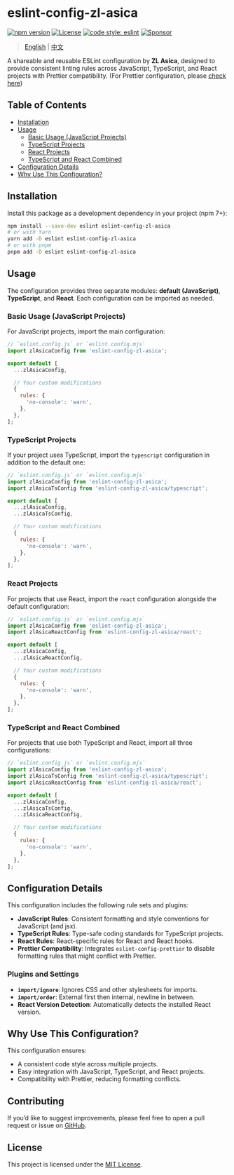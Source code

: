 # eslint-config-zl-asica

[![npm version][npm-version-badge]][npm-versions-link]
[![License][license-badge]][license-link]
[![code style: eslint][eslint-badge]][eslint-link]
[![Sponsor][sponsor-badge]][sponsor-link]

> [English](README.md) | [中文](README_CN.md)

A shareable and reusable ESLint configuration by **ZL Asica**, designed to provide consistent linting rules across JavaScript, TypeScript, and React projects with Prettier compatibility. (For Prettier configuration, please [check here][prettier-config])

## Table of Contents

- [Installation](#installation)
- [Usage](#usage)
  - [Basic Usage (JavaScript Projects)](#basic-usage-javascript-projects)
  - [TypeScript Projects](#typescript-projects)
  - [React Projects](#react-projects)
  - [TypeScript and React Combined](#typescript-and-react-combined)
- [Configuration Details](#configuration-details)
- [Why Use This Configuration?](#why-use-this-configuration)

## Installation

Install this package as a development dependency in your project (npm 7+):

```bash
npm install --save-dev eslint eslint-config-zl-asica
# or with Yarn
yarn add -D eslint eslint-config-zl-asica
# or with pnpm
pnpm add -D eslint eslint-config-zl-asica
```

## Usage

The configuration provides three separate modules: **default (JavaScript)**, **TypeScript**, and **React**. Each configuration can be imported as needed.

### Basic Usage (JavaScript Projects)

For JavaScript projects, import the main configuration:

```javascript
// `eslint.config.js` or `eslint.config.mjs`
import zlAsicaConfig from 'eslint-config-zl-asica';

export default [
  ...zlAsicaConfig,

  // Your custom modifications
  {
    rules: {
      'no-console': 'warn',
    },
  },
];
```

### TypeScript Projects

If your project uses TypeScript, import the `typescript` configuration in addition to the default one:

```javascript
// `eslint.config.js` or `eslint.config.mjs`
import zlAsicaConfig from 'eslint-config-zl-asica';
import zlAsicaTsConfig from 'eslint-config-zl-asica/typescript';

export default [
  ...zlAsicaConfig,
  ...zlAsicaTsConfig,

  // Your custom modifications
  {
    rules: {
      'no-console': 'warn',
    },
  },
];
```

### React Projects

For projects that use React, import the `react` configuration alongside the default configuration:

```javascript
// `eslint.config.js` or `eslint.config.mjs`
import zlAsicaConfig from 'eslint-config-zl-asica';
import zlAsicaReactConfig from 'eslint-config-zl-asica/react';

export default [
  ...zlAsicaConfig,
  ...zlAsicaReactConfig,

  // Your custom modifications
  {
    rules: {
      'no-console': 'warn',
    },
  },
];
```

### TypeScript and React Combined

For projects that use both TypeScript and React, import all three configurations:

```javascript
// `eslint.config.js` or `eslint.config.mjs`
import zlAsicaConfig from 'eslint-config-zl-asica';
import zlAsicaTsConfig from 'eslint-config-zl-asica/typescript';
import zlAsicaReactConfig from 'eslint-config-zl-asica/react';

export default [
  ...zlAsicaConfig,
  ...zlAsicaTsConfig,
  ...zlAsicaReactConfig,

  // Your custom modifications
  {
    rules: {
      'no-console': 'warn',
    },
  },
];
```

## Configuration Details

This configuration includes the following rule sets and plugins:

- **JavaScript Rules**: Consistent formatting and style conventions for JavaScript (and jsx).
- **TypeScript Rules**: Type-safe coding standards for TypeScript projects.
- **React Rules**: React-specific rules for React and React hooks.
- **Prettier Compatibility**: Integrates `eslint-config-prettier` to disable formatting rules that might conflict with Prettier.

### Plugins and Settings

- **`import/ignore`**: Ignores CSS and other stylesheets for imports.
- **`import/order`**: External first then internal, newline in between.
- **React Version Detection**: Automatically detects the installed React version.

## Why Use This Configuration?

This configuration ensures:

- A consistent code style across multiple projects.
- Easy integration with JavaScript, TypeScript, and React projects.
- Compatibility with Prettier, reducing formatting conflicts.

## Contributing

If you’d like to suggest improvements, please feel free to open a pull request or issue on [GitHub][github-link].

## License

This project is licensed under the [MIT License][license-link].

<!-- Badges -->

[npm-version-badge]: https://img.shields.io/npm/v/eslint-config-zl-asica?style=flat-square
[license-badge]: https://img.shields.io/github/license/ZL-Asica/eslint-config?style=flat-square
[eslint-badge]: https://img.shields.io/badge/code_style-eslint-4B32C3.svg?style=flat-square
[sponsor-badge]: https://img.shields.io/badge/sponsor-%E2%9D%A4-red?style=flat-square

<!-- Links -->

[npm-versions-link]: https://www.npmjs.com/package/eslint-config-zl-asica
[eslint-link]: https://eslint.org/
[sponsor-link]: https://github.com/sponsors/ZL-Asica
[license-link]: https://github.com/ZL-Asica/eslint-config/blob/main/LICENSE
[github-link]: https://github.com/ZL-Asica/eslint-config
[prettier-config]: https://github.com/ZL-Asica/prettier-config
